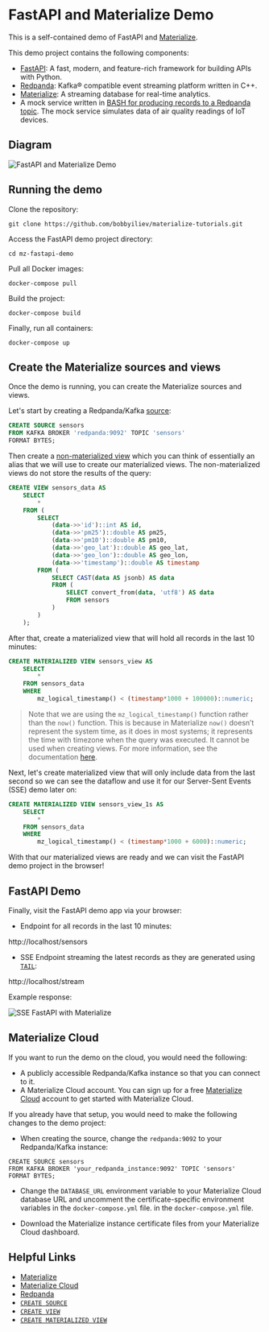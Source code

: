 # FastAPI and Materialize Demo

This is a self-contained demo of FastAPI and [Materialize](https://materialize.com).

This demo project contains the following components:

- [FastAPI](https://fastapi.tiangolo.com/): A fast, modern, and feature-rich framework for building APIs with Python.
- [Redpanda](https://redpanda.com/): Kafka® compatible event streaming platform written in C++.
- [Materialize](https://materialize.com/): A streaming database for real-time analytics.
- A mock service written in [BASH for producing records to a Redpanda topic](https://devdojo.com/bobbyiliev/how-to-produce-records-to-a-topic-in-redpanda-from-a-shell-script). The mock service simulates data of air quality readings of IoT devices.

## Diagram

![FastAPI and Materialize Demo](https://user-images.githubusercontent.com/21223421/153422573-ef8d360e-4c31-42fa-ae8f-4327741659e7.png)

## Running the demo

Clone the repository:

```shell
git clone https://github.com/bobbyiliev/materialize-tutorials.git
```

Access the FastAPI demo project directory:

```
cd mz-fastapi-demo
```

Pull all Docker images:

```
docker-compose pull
```

Build the project:

```
docker-compose build
```

Finally, run all containers:

```
docker-compose up
```

## Create the Materialize sources and views

Once the demo is running, you can create the Materialize sources and views.

Let's start by creating a Redpanda/Kafka [source](https://materialize.com/docs/sql/create-source/):

```sql
CREATE SOURCE sensors
FROM KAFKA BROKER 'redpanda:9092' TOPIC 'sensors'
FORMAT BYTES;
```

Then create a [non-materialized view](https://materialize.com/docs/sql/create-view/#memory) which you can think of essentially an alias that we will use to create our materialized views. The non-materialized views do not store the results of the query:

```sql
CREATE VIEW sensors_data AS
    SELECT
        *
    FROM (
        SELECT
            (data->>'id')::int AS id,
            (data->>'pm25')::double AS pm25,
            (data->>'pm10')::double AS pm10,
            (data->>'geo_lat')::double AS geo_lat,
            (data->>'geo_lon')::double AS geo_lon,
            (data->>'timestamp')::double AS timestamp
        FROM (
            SELECT CAST(data AS jsonb) AS data
            FROM (
                SELECT convert_from(data, 'utf8') AS data
                FROM sensors
            )
        )
    );
```

After that, create a materialized view that will hold all records in the last 10 minutes:

```sql
CREATE MATERIALIZED VIEW sensors_view AS
    SELECT
        *
    FROM sensors_data
    WHERE
        mz_logical_timestamp() < (timestamp*1000 + 100000)::numeric;
```

> Note that we are using the `mz_logical_timestamp()` function rather than the `now()` function. This is because in Materialize `now()` doesn’t represent the system time, as it does in most systems; it represents the time with timezone when the query was executed. It cannot be used when creating views. For more information, see the documentation [here](https://materialize.com/docs/sql/functions/now_and_mz_logical_timestamp/s).

Next, let's create materialized view that will only include data from the last second so we can see the dataflow and use it for our Server-Sent Events (SSE) demo later on:

```sql
CREATE MATERIALIZED VIEW sensors_view_1s AS
    SELECT
        *
    FROM sensors_data
    WHERE
        mz_logical_timestamp() < (timestamp*1000 + 6000)::numeric;
```

With that our materialized views are ready and we can visit the FastAPI demo project in the browser!

## FastAPI Demo

Finally, visit the FastAPI demo app via your browser:

- Endpoint for all records in the last 10 minutes:

http://localhost/sensors

- SSE Endpoint streaming the latest records as they are generated using [`TAIL`](https://materialize.com/docs/sql/tail):

http://localhost/stream

Example response:

![SSE FastAPI with Materialize](https://user-images.githubusercontent.com/21223421/153751873-fdf77049-d0ef-40aa-b097-303472d69703.gif)

## Materialize Cloud

If you want to run the demo on the cloud, you would need the following:

- A publicly accessible Redpanda/Kafka instance so that you can connect to it.
- A Materialize Cloud account. You can sign up for a free [Materialize Cloud](https://materialize.com/cloud) account to get started with Materialize Cloud.

If you already have that setup, you would need to make the following changes to the demo project:

- When creating the source, change the `redpanda:9092` to your Redpanda/Kafka instance:

```
CREATE SOURCE sensors
FROM KAFKA BROKER 'your_redpanda_instance:9092' TOPIC 'sensors'
FORMAT BYTES;
```

- Change the `DATABASE_URL` environment variable to your Materialize Cloud database URL and uncomment the certificate-specific environment variables in the `docker-compose.yml` file.
 in the `docker-compose.yml` file.

- Download the Materialize instance certificate files from your Materialize Cloud dashboard.

## Helpful Links

- [Materialize](https://materialize.com)
- [Materialize Cloud](https://materialize.com/cloud)
- [Redpanda](https://redpanda.com)
- [`CREATE SOURCE`](https://materialize.com/docs/sql/create-source/)
- [`CREATE VIEW`](https://materialize.com/docs/sql/create-view/)
- [`CREATE MATERIALIZED VIEW`](https://materialize.com/docs/sql/create-materialized-view/)